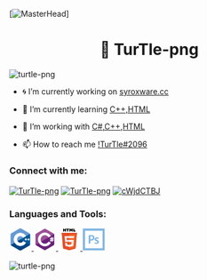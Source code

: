 [![MasterHead](https://media2.giphy.com/media/26tn33aiTi1jkl6H6/giphy.gif)]
<h1 align="center">🦖 TurTle-png</h1>
<p align="left"> <img src="https://komarev.com/ghpvc/?username=turtle-png&label=Profile%20views&color=0e75b6&style=flat" alt="turtle-png" /> </p>

- 🌀 I’m currently working on [syroxware.cc](https://syroxware.cc/)

- 🌱 I’m currently learning [C++,HTML](https://visualstudio.microsoft.com/de/)

- 🤝 I’m working with [C#,C++,HTML](https://visualstudio.microsoft.com/de/)

- 📫 How to reach me [!TurTle#2096](https://discord.com/login)

<h3 align="left">Connect with me:</h3>
<p align="left">
<a href="https://twitter.com/TurTle-png" target="blank"><img align="center" src="https://raw.githubusercontent.com/rahuldkjain/github-profile-readme-generator/master/src/images/icons/Social/twitter.svg" alt="TurTle-png" height="30" width="40" /></a>
<a href="https://www.youtube.com/c/TurTle-png" target="blank"><img align="center" src="https://raw.githubusercontent.com/rahuldkjain/github-profile-readme-generator/master/src/images/icons/Social/youtube.svg" alt="TurTle-png" height="30" width="40" /></a>
<a href="https://discord.gg/cWjdCTBJ" target="blank"><img align="center" src="https://raw.githubusercontent.com/rahuldkjain/github-profile-readme-generator/master/src/images/icons/Social/discord.svg" alt="cWjdCTBJ" height="30" width="40" /></a>
</p>

<h3 align="left">Languages and Tools:</h3>
<p align="left"> <a href="https://www.w3schools.com/cpp/" target="_blank" rel="noreferrer"> <img src="https://raw.githubusercontent.com/devicons/devicon/master/icons/cplusplus/cplusplus-original.svg" alt="cplusplus" width="40" height="40"/> </a> <a href="https://www.w3schools.com/cs/" target="_blank" rel="noreferrer"> <img src="https://raw.githubusercontent.com/devicons/devicon/master/icons/csharp/csharp-original.svg" alt="csharp" width="40" height="40"/> </a> <a href="https://www.w3.org/html/" target="_blank" rel="noreferrer"> <img src="https://raw.githubusercontent.com/devicons/devicon/master/icons/html5/html5-original-wordmark.svg" alt="html5" width="40" height="40"/> </a> <a href="https://www.photoshop.com/en" target="_blank" rel="noreferrer"> <img src="https://raw.githubusercontent.com/devicons/devicon/master/icons/photoshop/photoshop-line.svg" alt="photoshop" width="40" height="40"/> </a> </p>

<p><img align="center" src="https://github-readme-stats.vercel.app/api/top-langs?username=turtle-png&show_icons=true&locale=en&layout=compact" alt="turtle-png" /></p>

